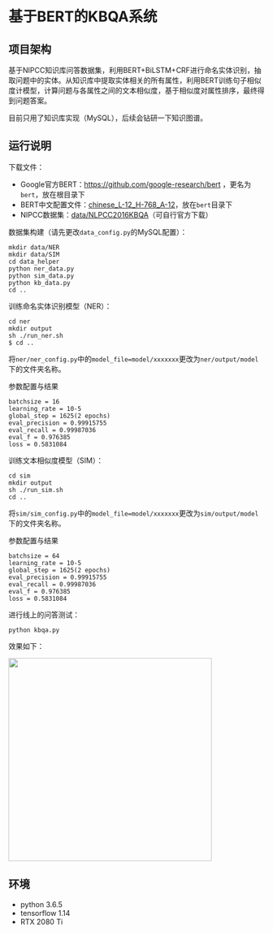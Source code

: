 # 基于BERT的KBQA系统

## 项目架构

基于NIPCC知识库问答数据集，利用BERT+BiLSTM+CRF进行命名实体识别，抽取问题中的实体。从知识库中提取实体相关的所有属性，利用BERT训练句子相似度计模型，计算问题与各属性之间的文本相似度，基于相似度对属性排序，最终得到问题答案。

目前只用了知识库实现（MySQL），后续会钻研一下知识图谱。

## 运行说明

下载文件：

- Google官方BERT：https://github.com/google-research/bert ，更名为```bert```，放在根目录下
- BERT中文配置文件：[chinese_L-12_H-768_A-12](https://storage.googleapis.com/bert_models/2018_11_03/chinese_L-12_H-768_A-12.zip)，放在```bert```目录下
- NIPCC数据集：[data/NLPCC2016KBQA](data/NLPCC2016KBQA)（可自行官方下载）

数据集构建（请先更改```data_config.py```的MySQL配置）：

```
mkdir data/NER
mkdir data/SIM
cd data_helper
python ner_data.py
python sim_data.py
python kb_data.py
cd ..
```

训练命名实体识别模型（NER）：

```
cd ner
mkdir output
sh ./run_ner.sh
$ cd ..
```

将```ner/ner_config.py```中的```model_file=model/xxxxxxx```更改为```ner/output/model```下的文件夹名称。

参数配置与结果
```
batchsize = 16
learning_rate = 10-5
global_step = 1625(2 epochs)
eval_precision = 0.99915755
eval_recall = 0.99987036
eval_f = 0.976385
loss = 0.5831084
```


训练文本相似度模型（SIM）：

```
cd sim
mkdir output
sh ./run_sim.sh
cd ..
```

将```sim/sim_config.py```中的```model_file=model/xxxxxxx```更改为```sim/output/model```下的文件夹名称。

参数配置与结果
```
batchsize = 64
learning_rate = 10-5
global_step = 1625(2 epochs)
eval_precision = 0.99915755
eval_recall = 0.99987036
eval_f = 0.976385
loss = 0.5831084
```
进行线上的问答测试：

```
python kbqa.py
```

效果如下：

<img src='img/result2.png' width=400>

## 环境

- python 3.6.5
- tensorflow 1.14
- RTX 2080 Ti
